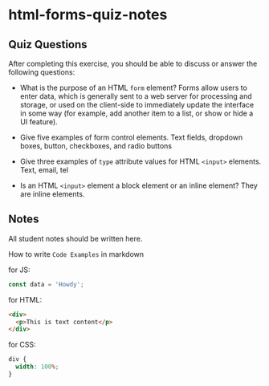 # html-forms-quiz-notes

## Quiz Questions

After completing this exercise, you should be able to discuss or answer the following questions:

- What is the purpose of an HTML `form` element?
  Forms allow users to enter data, which is generally sent to a web server for processing and storage, or used on the client-side to immediately update the interface in some way (for example, add another item to a list, or show or hide a UI feature).

- Give five examples of form control elements.
  Text fields, dropdown boxes, button, checkboxes, and radio buttons

- Give three examples of `type` attribute values for HTML `<input>` elements.
  Text, email, tel

- Is an HTML `<input>` element a block element or an inline element?
  They are inline elements.

## Notes

All student notes should be written here.

How to write `Code Examples` in markdown

for JS:

```javascript
const data = 'Howdy';
```

for HTML:

```html
<div>
  <p>This is text content</p>
</div>
```

for CSS:

```css
div {
  width: 100%;
}
```
